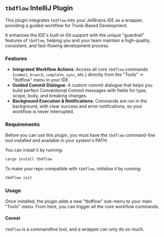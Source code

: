 ## `tbdflow` IntelliJ Plugin
This plugin integrates `tbdflow` into your JetBrains IDE as a wrapper, providing a guided workflow for Trunk-Based Development.

It enhances the IDE's built-in Git support with the unique "guardrail" features of `tbdflow`, helping you and your team maintain a high-quality, consistent, and fast-flowing development process.

### Features
- **Integrated Workflow Actions**: Access all core `tbdflow` commands (`commit`, `branch`, `complete`, `sync`, etc.) directly from the "Tools" -> "tbdflow" menu in your IDE.
- **Guided Commit Dialogue**: A custom commit dialogue that helps you build perfect Conventional Commit messages with fields for type, scope, body, and breaking changes.
- **Background Execution & Notifications**: Commands are run in the background, with clear success and error notifications, so your workflow is never interrupted.

### Requirements
Before you can use this plugin, you must have the `tbdflow` command-line tool installed and available in your system's PATH.

You can install it by running:
```bash
cargo install tbdflow
```

To make your repo compatible with `tbdflow`, initialise it by running:
```bash
tbdflow init
```

### Usage
Once installed, the plugin adds a new "tbdflow" sub-menu to your main "Tools" menu. From here, you can trigger all the core workflow commands.

#### Caveat
`tbdflow` is a commandline tool, and a wrapper can only do so much. 
